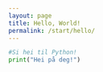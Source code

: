 ```yaml
---
layout: page
title: Hello, World!
permalink: /start/hello/
---
```


```python
#Si hei til Python!
print("Hei på deg!")
```